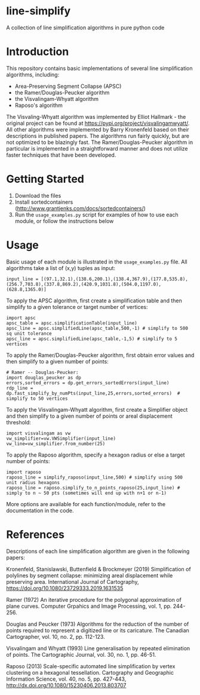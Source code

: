 # line-simplify
A collection of line simplification algorithms in pure python code

# Introduction
This repository contains basic implementations of several line simplification algorithms, including:
- Area-Preserving Segment Collapse (APSC)
- the Ramer/Douglas-Peucker algorithm
- the Visvalingam-Whyatt algorithm
- Raposo's algorithm  

The Visvaling-Whyatt algorithm was implemented by Elliot Hallmark - the original project can be found at https://pypi.org/project/visvalingamwyatt/. All other algorithms were implemented by Barry Kronenfeld based on their descriptions in published papers. The algorithms run fairly quickly, but are not optimized to be blazingly fast. The Ramer/Douglas-Peucker algorithm in particular is implemented in a straightforward manner and does not utilize faster techniques that have been developed.

# Getting Started
1. Download the files
2. Install sortedcontainers (http://www.grantjenks.com/docs/sortedcontainers/)
3. Run the `usage_examples.py` script for examples of how to use each module, or follow the instructions below

# Usage
Basic usage of each module is illustrated in the `usage_examples.py` file. All algorithms take a list of (x,y) tuples as input:

```
input_line = [(97.1,32.1),(138.6,200.1),(138.4,367.9),(177.8,535.8),(256.7,703.8),(337.8,869.2),(420.9,1031.8),(504.0,1197.0),(628.8,1365.0)]
```

To apply the APSC algorithm, first create a simplification table and then simplify to a given tolerance or target number of vertices:
```
import apsc
apsc_table = apsc.simplificationTable(input_line) 
apsc_line = apsc.simplifiedLine(apsc_table,500,-1) # simplify to 500 sq unit tolerance
apsc_line = apsc.simplifiedLine(apsc_table,-1,5) # simplify to 5 vertices

```

To apply the Ramer/Douglas-Peucker algorithm, first obtain error values and then simplify to a given number of points:
```
# Ramer -- Douglas-Peucker:
import douglas_peucker as dp
errors,sorted_errors = dp.get_errors_sortedErrors(input_line) 
rdp_line = dp.fast_simplify_by_numPts(input_line,25,errors,sorted_errors)  # simplify to 50 vertices

```

To apply the Visvalingam-Whyatt algorithm, first create a Simplifier object and then simplify to a given number of points or areal displacement threshold:
```
import visvalingam as vw 
vw_simplifier=vw.VWSimplifier(input_line) 
vw_line=vw_simplifier.from_number(25)
```

To apply the Raposo algorithm, specify a hexagon radius or else a target number of points:
```
import raposo
raposo_line = simplify_raposo(input_line,500) # simplify using 500 unit radius hexagons
raposo_line = raposo.simplify_to_n_points_raposo(25,input_line) # simply to n ~ 50 pts (sometimes will end up with n+1 or n-1)

```
More options are available for each function/module, refer to the documentation in the code.

# References
Descriptions of each line simplification algorithm are given in the following papers:

Kronenfeld, Stanislawski, Buttenfield & Brockmeyer (2019) Simplification of polylines by segment collapse: minimizing areal displacement while preserving area. International Journal of Cartography, https://doi.org/10.1080/23729333.2019.1631535

Ramer (1972) An iterative procedure for the polygonal approximation of plane curves. Computer Grpahics and Image Processing, vol. 1, pp. 244-256.

Douglas and Peucker (1973) Algorithms for the reduction of the number of points required to represent a digitized line or its caricature. The Canadian Cartographer, vol. 10, no. 2, pp. 112-123.

Visvalingam and Whyatt (1993) Line generalisation by repeated elimination of points. The Cartographic Journal, vol. 30, no. 1, pp. 46-51.

Raposo (2013) Scale-specific automated line simplification by vertex clustering on a hexagonal tessellation. Cartography and Geographic Information Science, vol. 40, no. 5, pp. 427-443, http://dx.doi.org/10.1080/15230406.2013.803707
